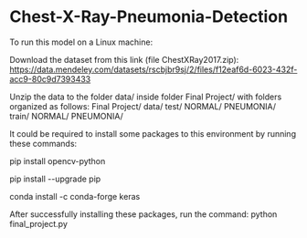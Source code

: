 # Chest-X-Ray-Pneumonia-Detection
To run this model on a Linux machine:

Download the dataset from this link (file ChestXRay2017.zip):
https://data.mendeley.com/datasets/rscbjbr9sj/2/files/f12eaf6d-6023-432f-acc9-80c9d7393433 

Unzip the data to the folder data/ inside folder Final Project/ with folders organized as follows:
Final Project/
   data/
      test/
         NORMAL/
         PNEUMONIA/
      train/
         NORMAL/
         PNEUMONIA/

It could be required to install some packages to this environment by running these commands:

pip install opencv-python

pip install --upgrade pip

conda install -c conda-forge keras

After successfully installing these packages, run the command: 
python final_project.py
